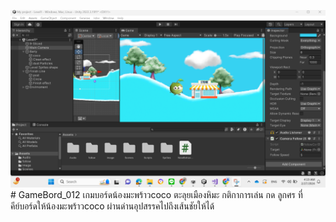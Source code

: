 <img src=coco.png># GameBord_012
 เกมบอร์ดน้องมะพร้าวcoco ตะลุยเมืองหิมะ
 กติกาการเล่น
 กด ลูกศร ที่คีย์บอร์ดให้น้องมะพร้าวcoco ผ่านด่านอุปสรรคไปถึงเส้นชัยให้ได้
